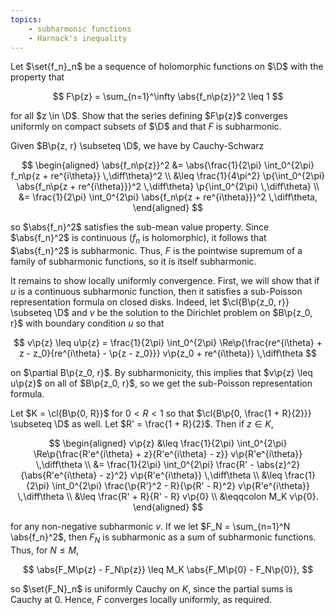```yaml
---
topics:
    - subharmonic functions
    - Harnack's inequality
---
```


<problem>

Let $\set{f_n}_n$ be a sequence of holomorphic functions on $\D$ with the property that

$$
F\p{z} = \sum_{n=1}^\infty \abs{f_n\p{z}}^2 \leq 1
$$

for all $z \in \D$. Show that the series defining $F\p{z}$ converges uniformly on compact subsets of $\D$ and that $F$ is subharmonic.

</problem>

<solution>

Given $B\p{z, r} \subseteq \D$, we have by Cauchy-Schwarz

$$
\begin{aligned}
\abs{f_n\p{z}}^2
    &= \abs{\frac{1}{2\pi} \int_0^{2\pi} f_n\p{z + re^{i\theta}} \,\diff\theta}^2 \\
    &\leq \frac{1}{4\pi^2} \p{\int_0^{2\pi} \abs{f_n\p{z + re^{i\theta}}}^2 \,\diff\theta} \p{\int_0^{2\pi} \,\diff\theta} \\
    &= \frac{1}{2\pi} \int_0^{2\pi} \abs{f_n\p{z + re^{i\theta}}}^2 \,\diff\theta,
\end{aligned}
$$

so $\abs{f_n}^2$ satisfies the sub-mean value property. Since $\abs{f_n}^2$ is continuous ($f_n$ is holomorphic), it follows that $\abs{f_n}^2$ is subharmonic. Thus, $F$ is the pointwise supremum of a family of subharmonic functions, so it is itself subharmonic.

It remains to show locally uniformly convergence. First, we will show that if $u$ is a continuous subharmonic function, then it satisfies a sub-Poisson representation formula on closed disks. Indeed, let $\cl{B\p{z_0, r}} \subseteq \D$ and $v$ be the solution to the Dirichlet problem on $B\p{z_0, r}$ with boundary condition $u$ so that

$$
v\p{z} \leq u\p{z} = \frac{1}{2\pi} \int_0^{2\pi} \Re\p{\frac{re^{i\theta} + z - z_0}{re^{i\theta} - \p{z - z_0}}} v\p{z_0 + re^{i\theta}} \,\diff\theta
$$

on $\partial B\p{z_0, r}$. By subharmonicity, this implies that $v\p{z} \leq u\p{z}$ on all of $B\p{z_0, r}$, so we get the sub-Poisson representation formula.

Let $K = \cl{B\p{0, R}}$ for $0 < R < 1$ so that $\cl{B\p{0, \frac{1 + R}{2}}} \subseteq \D$ as well. Let $R' = \frac{1 + R}{2}$. Then if $z \in K$,

$$
\begin{aligned}
    v\p{z}
        &\leq \frac{1}{2\pi} \int_0^{2\pi} \Re\p{\frac{R'e^{i\theta} + z}{R'e^{i\theta} - z}} v\p{R'e^{i\theta}} \,\diff\theta \\
        &= \frac{1}{2\pi} \int_0^{2\pi} \frac{R' - \abs{z}^2}{\abs{R'e^{i\theta} - z}^2} v\p{R'e^{i\theta}} \,\diff\theta \\
        &\leq \frac{1}{2\pi} \int_0^{2\pi} \frac{\p{R'}^2 - R}{\p{R' - R}^2} v\p{R'e^{i\theta}} \,\diff\theta \\
        &\leq \frac{R' + R}{R' - R} v\p{0} \\
        &\eqqcolon M_K v\p{0}.
\end{aligned}
$$

for any non-negative subharmonic $v$. If we let $F_N = \sum_{n=1}^N \abs{f_n}^2$, then $F_N$ is subharmonic as a sum of subharmonic functions. Thus, for $N \leq M$,

$$
\abs{F_M\p{z} - F_N\p{z}}
    \leq M_K \abs{F_M\p{0} - F_N\p{0}},
$$

so $\set{F_N}_n$ is uniformly Cauchy on $K$, since the partial sums is Cauchy at $0$. Hence, $F$ converges locally uniformly, as required.

</solution>

